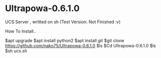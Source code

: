 # Ultrapowa-0.6.1.0
UCS Server , writted on sh
(Test Version. Not Finished :v)

How To Install.. 

$apt upgrade
$apt install python2
$apt install git
$git clone https://github.com/nako75/Ultrapowa-0.6.1.0
$ls
$Cd Ultrapowa-0.6.1.0
$ls
$sh ucs.sh
